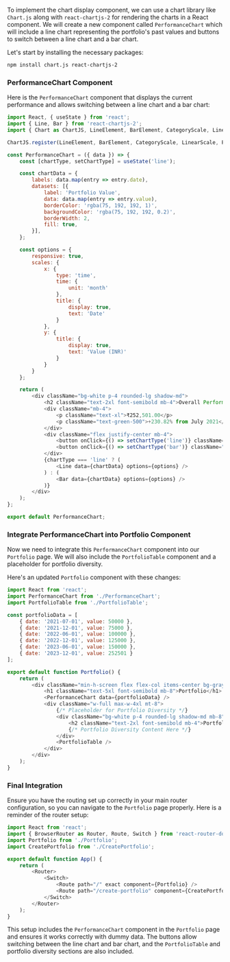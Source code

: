 To implement the chart display component, we can use a chart library like `Chart.js` along with `react-chartjs-2` for rendering the charts in a React component. We will create a new component called `PerformanceChart` which will include a line chart representing the portfolio's past values and buttons to switch between a line chart and a bar chart.

Let's start by installing the necessary packages:

```sh
npm install chart.js react-chartjs-2
```

### PerformanceChart Component

Here is the `PerformanceChart` component that displays the current performance and allows switching between a line chart and a bar chart:

```javascript
import React, { useState } from 'react';
import { Line, Bar } from 'react-chartjs-2';
import { Chart as ChartJS, LineElement, BarElement, CategoryScale, LinearScale, PointElement, Title, Tooltip, Legend } from 'chart.js';

ChartJS.register(LineElement, BarElement, CategoryScale, LinearScale, PointElement, Title, Tooltip, Legend);

const PerformanceChart = ({ data }) => {
    const [chartType, setChartType] = useState('line');

    const chartData = {
        labels: data.map(entry => entry.date),
        datasets: [{
            label: 'Portfolio Value',
            data: data.map(entry => entry.value),
            borderColor: 'rgba(75, 192, 192, 1)',
            backgroundColor: 'rgba(75, 192, 192, 0.2)',
            borderWidth: 2,
            fill: true,
        }],
    };

    const options = {
        responsive: true,
        scales: {
            x: {
                type: 'time',
                time: {
                    unit: 'month'
                },
                title: {
                    display: true,
                    text: 'Date'
                }
            },
            y: {
                title: {
                    display: true,
                    text: 'Value (INR)'
                }
            }
        }
    };

    return (
        <div className="bg-white p-4 rounded-lg shadow-md">
            <h2 className="text-2xl font-semibold mb-4">Overall Performance</h2>
            <div className="mb-4">
                <p className="text-xl">₹252,501.00</p>
                <p className="text-green-500">+230.82% from July 2021</p>
            </div>
            <div className="flex justify-center mb-4">
                <button onClick={() => setChartType('line')} className="bg-blue-500 text-white px-4 py-2 rounded-l-lg">Line Chart</button>
                <button onClick={() => setChartType('bar')} className="bg-blue-500 text-white px-4 py-2 rounded-r-lg">Bar Chart</button>
            </div>
            {chartType === 'line' ? (
                <Line data={chartData} options={options} />
            ) : (
                <Bar data={chartData} options={options} />
            )}
        </div>
    );
};

export default PerformanceChart;
```

### Integrate PerformanceChart into Portfolio Component

Now we need to integrate this `PerformanceChart` component into our `Portfolio` page. We will also include the `PortfolioTable` component and a placeholder for portfolio diversity.

Here's an updated `Portfolio` component with these changes:

```javascript
import React from 'react';
import PerformanceChart from './PerformanceChart';
import PortfolioTable from './PortfolioTable';

const portfolioData = [
    { date: '2021-07-01', value: 50000 },
    { date: '2021-12-01', value: 75000 },
    { date: '2022-06-01', value: 100000 },
    { date: '2022-12-01', value: 125000 },
    { date: '2023-06-01', value: 150000 },
    { date: '2023-12-01', value: 252501 }
];

export default function Portfolio() {
    return (
        <div className="min-h-screen flex flex-col items-center bg-gray-100 p-8">
            <h1 className="text-5xl font-semibold mb-8">Portfolio</h1>
            <PerformanceChart data={portfolioData} />
            <div className="w-full max-w-4xl mt-8">
                {/* Placeholder for Portfolio Diversity */}
                <div className="bg-white p-4 rounded-lg shadow-md mb-8">
                    <h2 className="text-2xl font-semibold mb-4">Portfolio Diversity</h2>
                    {/* Portfolio Diversity Content Here */}
                </div>
                <PortfolioTable />
            </div>
        </div>
    );
}
```

### Final Integration

Ensure you have the routing set up correctly in your main router configuration, so you can navigate to the `Portfolio` page properly. Here is a reminder of the router setup:

```javascript
import React from 'react';
import { BrowserRouter as Router, Route, Switch } from 'react-router-dom';
import Portfolio from './Portfolio';
import CreatePortfolio from './CreatePortfolio';

export default function App() {
    return (
        <Router>
            <Switch>
                <Route path="/" exact component={Portfolio} />
                <Route path="/create-portfolio" component={CreatePortfolio} />
            </Switch>
        </Router>
    );
}
```

This setup includes the `PerformanceChart` component in the `Portfolio` page and ensures it works correctly with dummy data. The buttons allow switching between the line chart and bar chart, and the `PortfolioTable` and portfolio diversity sections are also included.
